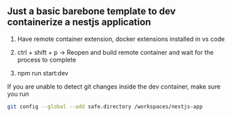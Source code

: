 ## Just a basic barebone template to dev containerize a nestjs application

1. Have remote container extension, docker extensions installed in vs code

2. ctrl + shift + p -> Reopen and build remote container and wait for the process to complete

3. npm run start:dev

If you are unable to detect git changes inside the dev container, make sure you run

```sh
git config --global --add safe.directory /workspaces/nestjs-app
```
